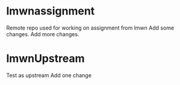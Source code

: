 # lmwnassignment
Remote repo used for working on assignment from lmwn 
Add some changes.
Add more changes.
# lmwnUpstream
Test as upstream
Add one change
